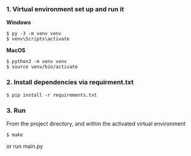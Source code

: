 ### 1. Virtual environment set up and run it

**Windows**
```shell
$ py -3 -m venv venv
$ venv\Scripts\activate
```
**MacOS**
```shell
$ python3 -m venv venv
$ source venv/bin/activate
```
###  2. Install dependencies via requirment.txt

```shell 
$ pip install -r requirements.txt
```
### 3. Run 
From the project directory, and within the activated virtual environment
```shell 
$ make
```
or run main.py
